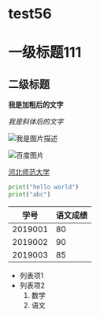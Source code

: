 # test56

# 一级标题111

## 二级标题

**我是加粗后的文字**

*我是斜体后的文字*

![我是图片描述](https://www.baidu.com/img/PCfb_5bf082d29588c07f842ccde3f97243ea.png)

![百度图片](https://bkimg.cdn.bcebos.com/pic/279759ee3d6d55fb22bcda0961224f4a20a4dda3?x-bce-process=image/resize,m_lfit,w_268,limit_1/format,f_jpg)



[河北师范大学](http://www.hebtu.edu.cn/)

```python
print("hello world")
print("abc")
```

| 学号    | 语文成绩 |
| ------- | -------- |
| 2019001 | 80       |
| 2019002 | 90       |
| 2019003 | 85       |

+ 列表项1
+ 列表项2
  1. 数学
  2. 语文

